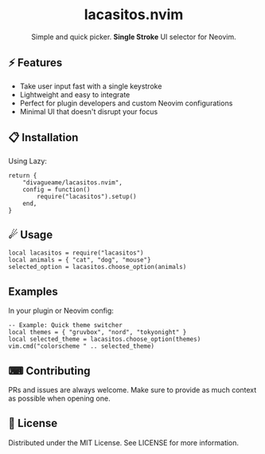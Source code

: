<p align="center">
  <h1 align="center">lacasitos.nvim</h2>
</p>

<p align="center">Simple and quick picker. <b>Single Stroke</b> UI selector for Neovim.</p>

## ⚡️ Features

- Take user input fast with a single keystroke
- Lightweight and easy to integrate
- Perfect for plugin developers and custom Neovim configurations
- Minimal UI that doesn't disrupt your focus

## 📋 Installation

Using Lazy:
```
return {
	"divagueame/lacasitos.nvim",
	config = function()
		require("lacasitos").setup()
	end,
}
```

## ☄ Usage
```
local lacasitos = require("lacasitos")
local animals = { "cat", "dog", "mouse"}
selected_option = lacasitos.choose_option(animals)
```

## Examples

In your plugin or Neovim config:
```
-- Example: Quick theme switcher
local themes = { "gruvbox", "nord", "tokyonight" }
local selected_theme = lacasitos.choose_option(themes)
vim.cmd("colorscheme " .. selected_theme)
```

## ⌨ Contributing

PRs and issues are always welcome. Make sure to provide as much context as possible when opening one.

## 📜 License
Distributed under the MIT License. See LICENSE for more information.

